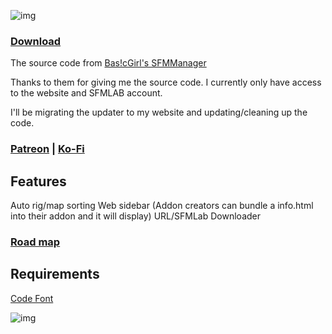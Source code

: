 ![img](https://a.safe.moe/qKkKW.png)

### [Download](https://github.com/Merubokkusu/SFMManager/releases/latest)

The source code from [Bas!cGirl's SFMManager](https://sfmlab.com/item/1297/)

Thanks to them for giving me the source code.
I currently only have access to the website and SFMLAB account.

I'll be migrating the updater to my website and updating/cleaning up the code.

### [Patreon](https://www.patreon.com/merubokkusu) | [Ko-Fi](https://ko-fi.com/G2G17YED)

## Features
Auto rig/map sorting
Web sidebar (Addon creators can bundle a info.html into their addon and it will display)
URL/SFMLab Downloader


### [Road map](https://trello.com/b/wMNrZIJ4/sfmm)

## Requirements 
[Code Font](https://www.dafont.com/code.font)

![img](https://a.safe.moe/q7Ch2.png)
